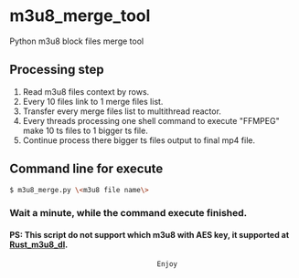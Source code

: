 # m3u8_merge_tool
Python m3u8 block files merge tool

## Processing step
1. Read m3u8 files context by rows.
2. Every 10 files link to 1 merge files list.
3. Transfer every merge files list to multithread reactor.
4. Every threads processing one shell command to execute "FFMPEG" make 10 ts files to 1 bigger ts file.
5. Continue process there bigger ts files output to final mp4 file.

## Command line for execute
  ```Bash
  $ m3u8_merge.py \<m3u8 file name\>
  ```

### Wait a minute, while the command execute finished.

#### PS: This script do not support which m3u8 with AES key, it supported at [Rust_m3u8_dl](https://github.com/ItiharaYuuko/Rust_m3u8_dl).
                                        Enjoy
